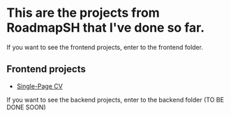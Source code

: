 # This are the projects from RoadmapSH that I've done so far.
If you want to see the frontend projects, enter to the frontend folder.

Frontend projects
----------------
* [Single-Page CV] 

    

If you want to see the backend projects, enter to the backend folder (TO BE DONE SOON)

[Single-Page CV]: https://roadmap.sh/projects/single-page-cv
